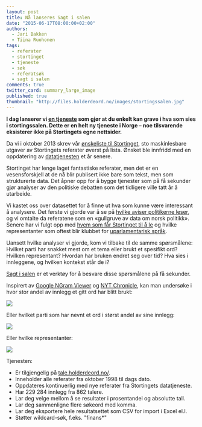 ```yaml
---
layout: post
title: Nå lanseres Sagt i salen
date: "2015-06-17T08:00:00+02:00"
authors:
  - Jari Bakken
  - Tiina Ruohonen
tags:
  - referater
  - stortinget
  - tjeneste
  - søk
  - referatsøk
  - sagt i salen
comments: true
twitter_card: summary_large_image
published: true
thumbnail: "http://files.holderdeord.no/images/stortingssalen.jpg"
---
```


**I dag lanserer vi [en tjeneste](http://tale.holderdeord.no/) som gjør at du enkelt kan grave i hva som sies i stortingssalen. Dette er en helt ny tjeneste i Norge – noe tilsvarende eksisterer ikke på Stortingets egne nettsider.**

Da vi i oktober 2013 skrev vår [ønskeliste til Stortinget](http://blog.holderdeord.no/2013/10/24/nskeliste-til-stortinget/), sto maskinlesbare utgaver av Stortingets referater øverst på lista. Ønsket ble innfridd med en oppdatering av [datatjenesten](http://data.stortinget.no/) et år senere.

Stortinget har lenge laget fantastiske referater, men det er en vesensforskjell at de nå blir publisert ikke bare som tekst, men som strukturerte data. Det åpner opp for å bygge tjenester som på få sekunder gjør analyser av den politiske debatten som det tidligere ville tatt år å utarbeide.

Vi kastet oss over datasettet for å finne ut hva som kunne være interessant å analysere. Det første vi gjorde var å se på [hvilke aviser politikerne leser](http://blog.holderdeord.no/2014/12/10/hvilke-aviser-leser-politikerne/), og vi omtalte da referatene som en «gullgruve av data om norsk politikk». Senere har vi fulgt opp med [hvem som får Stortinget til å le](http://blog.holderdeord.no/2015/03/16/dette-er-stortingets-morsomste/) og hvilke representanter som oftest blir klubbet for [uparlamentarisk språk](http://blog.holderdeord.no/2015/03/25/dette-b-r-du-ikke-si-p-stortinget/).

Uansett hvilke analyser vi gjorde, kom vi tilbake til de samme spørsmålene: Hvilket parti har snakket mest om et tema eller brukt et spesifikt ord? Hvilken representant? Hvordan har bruken endret seg over tid? Hva sies i innleggene, og hvilken kontekst står de i?

[Sagt i salen](http://tale.holdedeord.no) er et verktøy for å besvare disse spørsmålene på få sekunder.

Inspirert av [Google NGram Viewer](https://books.google.com/ngrams) og [NYT Chronicle](http://chronicle.nytlabs.com/), kan man undersøke i hvor stor andel av innlegg et gitt ord har blitt brukt:

<div class="img-breakout">
    <img class="img-responsive" src="http://files.holderdeord.no/images/sagt-i-salen/timeline-finanskrise.png" />
</div>

Eller hvilket parti som har nevnt et ord i størst andel av sine innlegg:

<div class="img-breakout">
    <a href="http://tale.holderdeord.no/search/pct/skole/0">
        <img class="img-responsive" src="http://files.holderdeord.no/images/sagt-i-salen/top-party-skole.png" />
    </a>
</div>

Eller hvilke representanter:

<div class="img-breakout">
    <a href="http://tale.holderdeord.no/search/pct/bergen/0">
        <img class="img-responsive" src="http://files.holderdeord.no/images/sagt-i-salen/top-person-bergen.png" />
    </a>
</div>

Tjenesten:

* Er tilgjengelig på [tale.holderdeord.no/](http://tale.holderdeord.no/).
* Inneholder alle referater fra oktober 1998 til dags dato. 
* Oppdateres kontinuerlig med nye referater fra Stortingets datatjeneste.
* Har 229 284 innlegg fra 862 talere.
* Lar deg velge mellom å se resultater i prosentandel og absolutte tall.
* Lar deg sammenligne flere søkeord med komma.
* Lar deg eksportere hele resultatsettet som CSV for import i Excel el.l.
* Støtter wildcard-søk, f.eks. "finans*"
